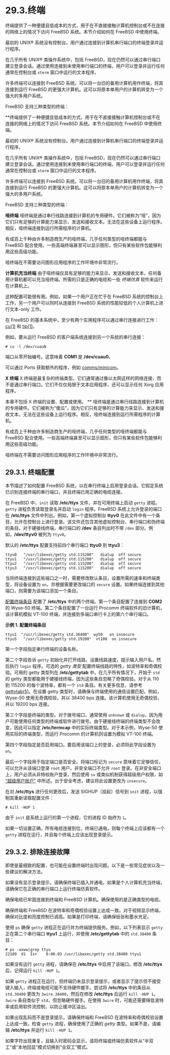 # 29.3.终端

终端提供了一种便捷且低成本的方式，用于在不直接接触计算机控制台或不在连接的网络上的情况下访问 FreeBSD 系统。本节介绍如何在 FreeBSD 中使用终端。

最初的 UNIX® 系统没有控制台。用户通过连接到计算机串行端口的终端登录并运行程序。

在几乎所有 UNIX® 类操作系统中，包括 FreeBSD，现在仍然可以通过串行端口建立登录会话。通过使用连接到未使用串行端口的终端，用户可以登录并运行任何通常在控制台或 `xterm` 窗口中运行的文本程序。

许多终端可以连接到 FreeBSD 系统。可以将一台旧的备用计算机用作终端，将其连接到运行 FreeBSD 的更强大计算机。这可以将原本单用户的计算机转变为一个强大的多用户系统。

FreeBSD 支持三种类型的终端：

**终端提供了一种便捷且低成本的方式，用于在不直接接触计算机控制台或不在连接的网络上的情况下访问 FreeBSD 系统。本节介绍如何在 FreeBSD 中使用终端。

最初的 UNIX® 系统没有控制台。用户通过连接到计算机串行端口的终端登录并运行程序。

在几乎所有 UNIX® 类操作系统中，包括 FreeBSD，现在仍然可以通过串行端口建立登录会话。通过使用连接到未使用串行端口的终端，用户可以登录并运行任何通常在控制台或 `xterm` 窗口中运行的文本程序。

许多终端可以连接到 FreeBSD 系统。可以将一台旧的备用计算机用作终端，将其连接到运行 FreeBSD 的更强大计算机。这可以将原本单用户的计算机转变为一个强大的多用户系统。

FreeBSD 支持三种类型的终端：

**哑终端**
哑终端是通过串行线路连接到计算机的专用硬件。它们被称为“哑”，因为它们只有足够的计算能力来显示、发送和接收文本。无法在这些设备上运行程序。相反，哑终端连接到运行所需程序的计算机。

有成百上千种由许多制造商生产的哑终端，几乎任何类型的哑终端都能与 FreeBSD 配合使用。一些高端终端甚至可以显示图形，但只有某些软件包能够利用这些高级功能。

哑终端在不需要访问图形应用程序的工作环境中非常流行。

**计算机充当终端**
由于哑终端仅具有足够的能力来显示、发送和接收文本，任何备用计算机都可以充当哑终端。所需的只是正确的电缆和一些 *终端仿真* 软件来运行在计算机上。

这种配置可能很有用。例如，如果一个用户正在忙于在 FreeBSD 系统的控制台上工作，另一个用户可以同时从连接到 FreeBSD 系统的性能较低的个人计算机上进行文本-only 工作。

在 FreeBSD 的基本系统中，至少有两个实用程序可以通过串行连接进行工作：[cu(1)](https://man.freebsd.org/cgi/man.cgi?query=cu&sektion=1&format=html) 和 [tip(1)](https://man.freebsd.org/cgi/man.cgi?query=tip&sektion=1&format=html)。

例如，要从运行 FreeBSD 的客户端系统连接到另一个系统的串行连接：

```
# cu -l /dev/cuauN
```

端口从零开始编号。这意味着 **COM1** 是 **/dev/cuau0**。

可以通过 Ports  获取额外的程序，例如 [comms/minicom](https://cgit.freebsd.org/ports/tree/comms/minicom/)。

**X 终端**
X 终端是最复杂的终端类型。它们通常通过像以太网这样的网络连接，而不是通过串行端口。它们不仅仅局限于文本应用程序，还可以显示任何 Xorg 应用程序。

本章不包括 X 终端的设置、配置或使用。
**
哑终端是通过串行线路连接到计算机的专用硬件。它们被称为“傻瓜”，因为它们只有足够的计算能力来显示、发送和接收文本。无法在这些设备上运行程序。相反，哑终端连接到运行所需程序的计算机。

有成百上千种由许多制造商生产的哑终端，几乎任何类型的哑终端都能与 FreeBSD 配合使用。一些高端终端甚至可以显示图形，但只有某些软件包能够利用这些高级功能。

哑终端在不需要访问图形应用程序的工作环境中非常流行。

## 29.3.1. 终端配置

本节描述了如何配置 FreeBSD 系统，以在串行终端上启用登录会话。它假定系统已识别连接终端的串行端口，并且终端已用正确的电缆连接。

在 FreeBSD 中，`init` 读取 **/etc/ttys** 文件，并在可用终端上启动 `getty` 进程。`getty` 进程负责读取登录名并启动 `login` 程序。FreeBSD 系统上允许登录的端口在 **/etc/ttys** 文件中列出。例如，第一个虚拟控制台 **ttyv0** 在此文件中有一个条目，允许在控制台上进行登录。该文件还包含其他虚拟控制台、串行端口和伪终端的条目。对于硬接线终端，串行端口的 **/dev** 条目列出时不带 `/dev` 部分。例如，**/dev/ttyv0** 被列为 `ttyv0`。

默认的 **/etc/ttys** 配置支持前四个串行端口 **ttyu0** 到 **ttyu3**：

```
ttyu0   "/usr/libexec/getty std.115200"   dialup  off secure
ttyu1   "/usr/libexec/getty std.115200"   dialup  off secure
ttyu2   "/usr/libexec/getty std.115200"   dialup  off secure
ttyu3   "/usr/libexec/getty std.115200"   dialup  off secure
```

当将终端连接到这些端口之一时，需要修改默认条目，设置所需的速率和终端类型，将设备设置为 `on`，并根据需要更改端口的 `secure` 设置。如果终端连接到其他端口，则需要为该端口添加一个条目。

[配置终端条目](https://docs.freebsd.org/en/books/handbook/serialcomms/#ex-etc-ttys) 配置了 **/etc/ttys** 中的两个终端。第一个条目配置了连接到 **COM2** 的 Wyse-50 终端。第二个条目配置了一台运行 Procomm 终端软件的旧计算机，该计算机模拟 VT-100 终端，并连接到多端口串行卡上的第六个串行端口。

**示例 1. 配置终端条目**

```
ttyu1  "/usr/libexec/getty std.38400"  wy50   on insecure
ttyu5   "/usr/libexec/getty std.19200"  vt100  on insecure
```

第一个字段指定串行终端的设备名称。

第二个字段告诉 `getty` 初始化并打开线路，设置线路速度，提示输入用户名，然后执行 `login` 程序。可选的 *getty 类型* 配置终端线路的特性，如波特率和奇偶校验。可用的 getty 类型列在 **/etc/gettytab** 中。在几乎所有情况下，开始于 `std` 的 getty 类型都能用于硬接线终端，因为这些条目忽略了奇偶校验。对于从 110 到 115200 的每个波特率，都有一个 `std` 条目。有关更多信息，请参考 [gettytab(5)](https://man.freebsd.org/cgi/man.cgi?query=gettytab&sektion=5&format=html)。在设置 getty 类型时，请确保与终端使用的通信设置匹配。例如，Wyse-50 使用无奇偶校验，并以 38400 bps 连接。该计算机使用无奇偶校验，并以 19200 bps 连接。

第三个字段是终端的类型。对于拨号端口，通常使用 `unknown` 或 `dialup`，因为用户可能使用任何类型的终端或软件进行拨号。由于硬接线终端的终端类型不会改变，因此可以指定 **/etc/termcap** 中的实际终端类型。对于本示例，Wyse-50 使用实际的终端类型，而运行 Procomm 的计算机则设置为模拟 VT-100 终端。

第四个字段指定是否启用端口。要启用该端口上的登录，必须将此字段设置为 `on`。

最后一个字段用于指定端口是否安全。将端口标记为 `secure` 意味着它足够信任，可以允许从该端口登录 `root` 用户。非安全端口不允许 `root` 登录。在非安全端口上，用户必须从非特权账户登录，然后使用 `su` 或类似机制获得超级用户权限，如 [“超级用户账户”](https://docs.freebsd.org/en/books/handbook/basics/#users-superuser) 中所述。出于安全考虑，建议将此设置更改为 `insecure`。

在对 **/etc/ttys** 进行任何更改后，发送 SIGHUP（挂起）信号到 `init` 进程，以强制其重新读取配置文件：

```
# kill -HUP 1
```

由于 `init` 是系统上运行的第一个进程，它的进程 ID 始终为 `1`。

如果一切设置正确，所有电缆连接到位，终端已通电，则每个终端上应该都有一个 `getty` 进程在运行，并且每个终端上应该出现登录提示。

## 29.3.2. 排除连接故障

即使是最细致的配置，也可能在设置终端时出现问题。以下是一些常见症状以及一些建议的解决方法。

如果没有显示登录提示，请确保终端已插入并通电。如果是个人计算机充当终端，请确保它在正确的串行端口上运行终端仿真软件。

确保电缆已牢固连接到终端和 FreeBSD 计算机。确保使用的是正确类型的电缆。

确保终端和 FreeBSD 在波特率和奇偶校验设置上达成一致。对于视频显示终端，确保对比度和亮度控制已调高。如果是打印终端，请确保纸张和墨水充足。

使用 `ps` 确保 `getty` 进程正在运行并为终端提供服务。例如，以下列表显示 `getty` 正在第二个串行端口 **ttyu1** 上运行，并使用 **/etc/gettytab** 中的 `std.38400` 条目：

```
# ps -axww|grep ttyu
22189  d1  Is+    0:00.03 /usr/libexec/getty std.38400 ttyu1
```

如果没有运行 `getty` 进程，请确保在 **/etc/ttys** 中启用了该端口。修改 **/etc/ttys** 后，记得运行 `kill -HUP 1`。

如果 `getty` 进程正在运行，但终端仍未显示登录提示，或者显示了提示但不接受键入输入，终端或电缆可能不支持硬件握手。尝试将 **/etc/ttys** 中的条目从 `std.38400` 更改为 `3wire.38400`，然后在修改 **/etc/ttys** 后运行 `kill -HUP 1`。`3wire` 条目类似于 `std`，但忽略硬件握手。在使用 `3wire` 时，可能还需要降低波特率或启用软件流控制，以防止缓冲区溢出。

如果出现乱码而不是登录提示，请确保终端和 FreeBSD 在波特率和奇偶校验设置上达成一致。检查 `getty` 进程，确保使用了正确的 *getty* 类型。如果不是，请编辑 **/etc/ttys** 并运行 `kill -HUP 1`。

如果字符出现重复，且输入时密码会显示，请将终端或终端仿真软件从“半双工”或“本地回显”模式切换到“全双工”模式。
